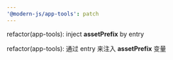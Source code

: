 ```yaml
---
'@modern-js/app-tools': patch
---
```


refactor(app-tools): inject __assetPrefix__ by entry

refactor(app-tools): 通过 entry 来注入 __assetPrefix__ 变量
